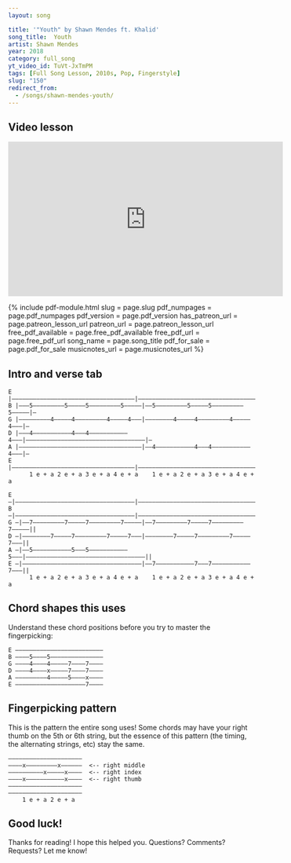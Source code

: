 ```yaml
---
layout: song

title: '"Youth" by Shawn Mendes ft. Khalid'
song_title:  Youth
artist: Shawn Mendes
year: 2018
category: full_song
yt_video_id: TuVt-JxTmPM
tags: [Full Song Lesson, 2010s, Pop, Fingerstyle]
slug: "150"
redirect_from:
  - /songs/shawn-mendes-youth/
---
```


## Video lesson

<iframe width="560" height="315" src="https://www.youtube.com/embed/TuVt-JxTmPM?showinfo=0" frameborder="0" allowfullscreen></iframe>

{% include pdf-module.html slug = page.slug pdf_numpages = page.pdf_numpages pdf_version = page.pdf_version has_patreon_url = page.patreon_lesson_url patreon_url = page.patreon_lesson_url free_pdf_available = page.free_pdf_available free_pdf_url = page.free_pdf_url song_name = page.song_title pdf_for_sale = page.pdf_for_sale musicnotes_url = page.musicnotes_url %}


## Intro and verse tab

    E |–––––––––––––––––––––––––––––––––––|––––––––––––––––––––––––––––––––––|–
    B |–––5–––––––––5–––––5–––––––––5–––––|––5–––––––––5–––––5–––––––––5–––––|–
    G |–––––––––4–––––4–––––––––4–––––4–––|––––––––4–––––4–––––––––4–––––4–––|–
    D |–––4–––––––––––4–––4–––––––––––4–––|––––––––––––––––––––––––––––––––––|–
    A |–––––––––––––––––––––––––––––––––––|––4–––––––––––4–––4–––––––––––4–––|–
    E |–––––––––––––––––––––––––––––––––––|––––––––––––––––––––––––––––––––––|–
          1 e + a 2 e + a 3 e + a 4 e + a    1 e + a 2 e + a 3 e + a 4 e + a

    E –|––––––––––––––––––––––––––––––––––|––––––––––––––––––––––––––––––––––||
    B –|––––––––––––––––––––––––––––––––––|––––––––––––––––––––––––––––––––––||
    G –|––7–––––––––7–––––7–––––––––7–––––|––7–––––––––7–––––7–––––––––7–––––||
    D –|––––––––7–––––7–––––––––7–––––7–––|––––––––7–––––7–––––––––7–––––7–––||
    A –|––5–––––––––––5–––5–––––––––––5–––|––––––––––––––––––––––––––––––––––||
    E –|––––––––––––––––––––––––––––––––––|––7–––––––––––7–––7–––––––––––7–––||
          1 e + a 2 e + a 3 e + a 4 e + a    1 e + a 2 e + a 3 e + a 4 e + a

## Chord shapes this uses

Understand these chord positions before you try to master the fingerpicking:

    E –––––––––––––––––––––––––
    B ––––5––––5–––––––––––––––
    G ––––4––––4–––––7––––7––––
    D ––––4––––x–––––7––––7––––
    A –––––––––4–––––5––––x––––
    E ––––––––––––––––––––7––––

## Fingerpicking pattern

This is the pattern the entire song uses! Some chords may have your right thumb on the 5th or 6th string, but the essence of this pattern (the timing, the alternating strings, etc) stay the same.

    –––––––––––––––––––––
    ––––x–––––––––x––––––  <-- right middle
    ––––––––––x–––––x––––  <-- right index
    ––––x–––––––––––x––––  <-- right thumb
    –––––––––––––––––––––
    –––––––––––––––––––––
        1 e + a 2 e + a

## Good luck!

Thanks for reading! I hope this helped you. Questions? Comments? Requests? Let me know!
